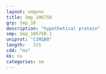 ```yaml
---
layout: smgene
title: Smp_106750
grp: Smp_10
description: "hypothetical protein"
smp: Smp_106750.1
uniprot: "C1M1B0"
length:   315
cdd: "ns"
kk: ns
categories: sm
---
```

